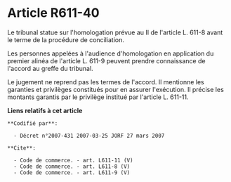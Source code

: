 # Article R611-40

Le tribunal statue sur l'homologation prévue au II de l'article L. 611-8 avant le terme de la procédure de conciliation.

Les personnes appelées à l'audience d'homologation en application du premier alinéa de l'article L. 611-9 peuvent prendre
connaissance de l'accord au greffe du tribunal.

Le jugement ne reprend pas les termes de l'accord. Il mentionne les garanties et privilèges constitués pour en assurer
l'exécution. Il précise les montants garantis par le privilège institué par l'article L. 611-11.

**Liens relatifs à cet article**

	**Codifié par**:

	  - Décret n°2007-431 2007-03-25 JORF 27 mars 2007

	**Cite**:

	  - Code de commerce. - art. L611-11 (V)
	  - Code de commerce. - art. L611-8 (V)
	  - Code de commerce. - art. L611-9 (V)
